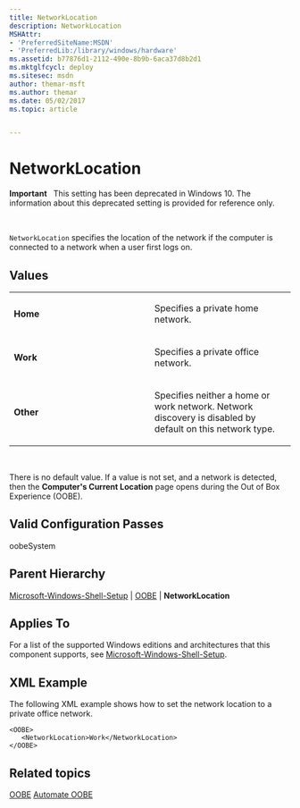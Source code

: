 ```yaml
---
title: NetworkLocation
description: NetworkLocation
MSHAttr:
- 'PreferredSiteName:MSDN'
- 'PreferredLib:/library/windows/hardware'
ms.assetid: b77876d1-2112-490e-8b9b-6aca37d8b2d1
ms.mktglfcycl: deploy
ms.sitesec: msdn
author: themar-msft
ms.author: themar
ms.date: 05/02/2017
ms.topic: article


---
```


# NetworkLocation


**Important**  
This setting has been deprecated in Windows 10. The information about this deprecated setting is provided for reference only.

 

`NetworkLocation` specifies the location of the network if the computer is connected to a network when a user first logs on.

## Values


<table>
<colgroup>
<col width="50%" />
<col width="50%" />
</colgroup>
<tbody>
<tr class="odd">
<td><p><strong>Home</strong></p></td>
<td><p>Specifies a private home network.</p></td>
</tr>
<tr class="even">
<td><p><strong>Work</strong></p></td>
<td><p>Specifies a private office network.</p></td>
</tr>
<tr class="odd">
<td><p><strong>Other</strong></p></td>
<td><p>Specifies neither a home or work network. Network discovery is disabled by default on this network type.</p></td>
</tr>
</tbody>
</table>

 

There is no default value. If a value is not set, and a network is detected, then the **Computer's Current Location** page opens during the Out of Box Experience (OOBE).

## Valid Configuration Passes


oobeSystem

## Parent Hierarchy


[Microsoft-Windows-Shell-Setup](microsoft-windows-shell-setup.md) | [OOBE](microsoft-windows-shell-setup-oobe.md) | **NetworkLocation**

## Applies To


For a list of the supported Windows editions and architectures that this component supports, see [Microsoft-Windows-Shell-Setup](microsoft-windows-shell-setup.md).

## XML Example


The following XML example shows how to set the network location to a private office network.

```
<OOBE>
   <NetworkLocation>Work</NetworkLocation>
</OOBE>
```

## Related topics


[OOBE](microsoft-windows-shell-setup-oobe.md)
[Automate OOBE](https://docs.microsoft.com/windows-hardware/customize/desktop/automate-oobe)

